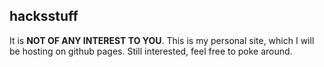 ## hacksstuff
It is **NOT OF ANY INTEREST TO YOU**. This is my personal site, which I will be hosting on github pages. Still interested, feel free to poke around.
